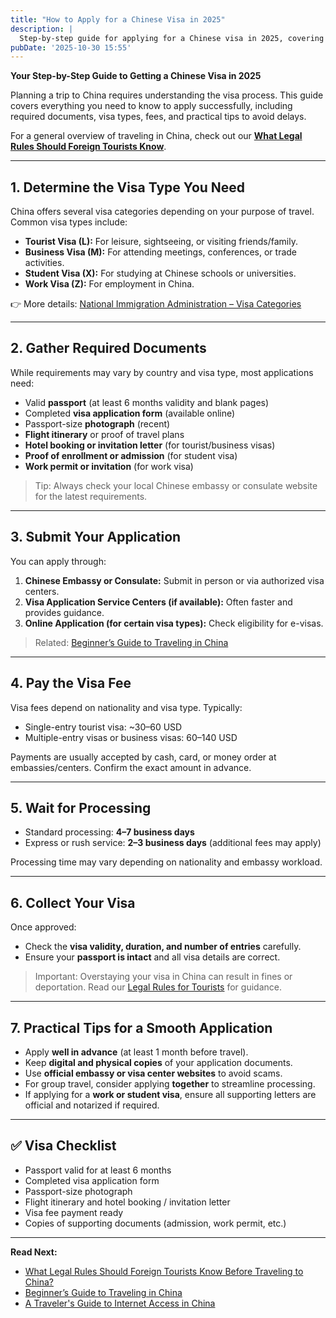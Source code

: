 ```yaml
---
title: "How to Apply for a Chinese Visa in 2025"
description: |
  Step-by-step guide for applying for a Chinese visa in 2025, covering visa types, application process, documents, fees, and tips for a smooth approval.
pubDate: '2025-10-30 15:55'
---
```


**Your Step-by-Step Guide to Getting a Chinese Visa in 2025**

Planning a trip to China requires understanding the visa process. This guide covers everything you need to know to apply
successfully, including required documents, visa types, fees, and practical tips to avoid delays.

For a general overview of traveling in China, check out our [**What Legal Rules Should Foreign Tourists Know**](/legal-guide-to-traveling-in-china).

---

## **1. Determine the Visa Type You Need**

China offers several visa categories depending on your purpose of travel. Common visa types include:

- **Tourist Visa (L):** For leisure, sightseeing, or visiting friends/family.
- **Business Visa (M):** For attending meetings, conferences, or trade activities.
- **Student Visa (X):** For studying at Chinese schools or universities.
- **Work Visa (Z):** For employment in China.

👉 More details: [National Immigration Administration – Visa Categories](https://www.nia.gov.cn/)

---

## **2. Gather Required Documents**

While requirements may vary by country and visa type, most applications need:

- Valid **passport** (at least 6 months validity and blank pages)
- Completed **visa application form** (available online)
- Passport-size **photograph** (recent)
- **Flight itinerary** or proof of travel plans
- **Hotel booking or invitation letter** (for tourist/business visas)
- **Proof of enrollment or admission** (for student visa)
- **Work permit or invitation** (for work visa)

> Tip: Always check your local Chinese embassy or consulate website for the latest requirements.

---

## **3. Submit Your Application**

You can apply through:

1. **Chinese Embassy or Consulate:** Submit in person or via authorized visa centers.
2. **Visa Application Service Centers (if available):** Often faster and provides guidance.
3. **Online Application (for certain visa types):** Check eligibility for e-visas.

> Related: [Beginner’s Guide to Traveling in China](/beginner-travel-guide-china)

---

## **4. Pay the Visa Fee**

Visa fees depend on nationality and visa type. Typically:

- Single-entry tourist visa: ~$30–$60 USD
- Multiple-entry visas or business visas: $60–$140 USD

Payments are usually accepted by cash, card, or money order at embassies/centers. Confirm the exact amount in advance.

---

## **5. Wait for Processing**

- Standard processing: **4–7 business days**
- Express or rush service: **2–3 business days** (additional fees may apply)

Processing time may vary depending on nationality and embassy workload.

---

## **6. Collect Your Visa**

Once approved:

- Check the **visa validity, duration, and number of entries** carefully.
- Ensure your **passport is intact** and all visa details are correct.

> Important: Overstaying your visa in China can result in fines or deportation. Read our [Legal Rules for Tourists](/legal-guide-to-traveling-in-china) for guidance.

---

## **7. Practical Tips for a Smooth Application**

- Apply **well in advance** (at least 1 month before travel).
- Keep **digital and physical copies** of your application documents.
- Use **official embassy or visa center websites** to avoid scams.
- For group travel, consider applying **together** to streamline processing.
- If applying for a **work or student visa**, ensure all supporting letters are official and notarized if required.

---

## ✅ **Visa Checklist**

- Passport valid for at least 6 months
- Completed visa application form
- Passport-size photograph
- Flight itinerary and hotel booking / invitation letter
- Visa fee payment ready
- Copies of supporting documents (admission, work permit, etc.)

---

**Read Next:**

- [What Legal Rules Should Foreign Tourists Know Before Traveling to China?](/legal-guide-to-traveling-in-china)
- [Beginner’s Guide to Traveling in China](/beginner-travel-guide-china)
- [A Traveler's Guide to Internet Access in China](/internet-access-in-china)
